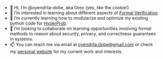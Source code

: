 - 👋 Hi, I’m @oyendrila-dobe, aka Oreo (yes, like the cookie!)
- 👀 I’m interested in learning about different aspects of [Formal Verification](https://ptolemy.berkeley.edu/projects/embedded/research/vis/doc/VisUser/vis_user/node4.html)
- 🌱 I’m currently learning how to modularize and optimize my existing python code for [HyperProb](https://github.com/TART-MSU/HyperProb). 
- 💞️ I’m looking to collaborate on learning opportunities involving formal methods to reason about security, privacy, and correctness guarantees in systems.
- 📫 You can reach me via email at oyendrila.dobe@gmail.com or check my [personal website](https://oyendrila-dobe.github.io/) for my current work and interests.

<!---
oyendrila-dobe/oyendrila-dobe is a ✨ special ✨ repository because its `README.md` (this file) appears on your GitHub profile.
You can click the Preview link to take a look at your changes.
--->
